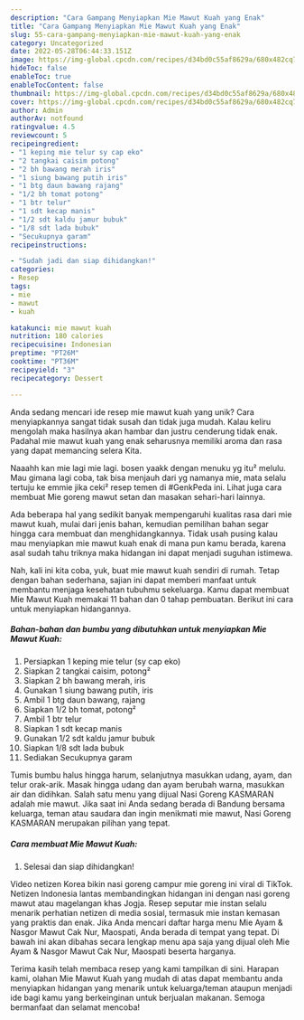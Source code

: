 ```yaml
---
description: "Cara Gampang Menyiapkan Mie Mawut Kuah yang Enak"
title: "Cara Gampang Menyiapkan Mie Mawut Kuah yang Enak"
slug: 55-cara-gampang-menyiapkan-mie-mawut-kuah-yang-enak
category: Uncategorized
date: 2022-05-28T06:44:33.151Z
image: https://img-global.cpcdn.com/recipes/d34bd0c55af8629a/680x482cq70/mie-mawut-kuah-foto-resep-utama.jpg
hideToc: false
enableToc: true
enableTocContent: false
thumbnail: https://img-global.cpcdn.com/recipes/d34bd0c55af8629a/680x482cq70/mie-mawut-kuah-foto-resep-utama.jpg
cover: https://img-global.cpcdn.com/recipes/d34bd0c55af8629a/680x482cq70/mie-mawut-kuah-foto-resep-utama.jpg
author: Admin
authorAv: notfound
ratingvalue: 4.5
reviewcount: 5
recipeingredient:
- "1 keping mie telur sy cap eko"
- "2 tangkai caisim potong"
- "2 bh bawang merah iris"
- "1 siung bawang putih iris"
- "1 btg daun bawang rajang"
- "1/2 bh tomat potong"
- "1 btr telur"
- "1 sdt kecap manis"
- "1/2 sdt kaldu jamur bubuk"
- "1/8 sdt lada bubuk"
- "Secukupnya garam"
recipeinstructions:

- "Sudah jadi dan siap dihidangkan!"
categories:
- Resep
tags:
- mie
- mawut
- kuah

katakunci: mie mawut kuah 
nutrition: 180 calories
recipecuisine: Indonesian
preptime: "PT26M"
cooktime: "PT36M"
recipeyield: "3"
recipecategory: Dessert

---
```





Anda sedang mencari ide resep mie mawut kuah yang unik? Cara menyiapkannya sangat tidak susah dan tidak juga mudah. Kalau keliru mengolah maka hasilnya akan hambar dan justru cenderung tidak enak. Padahal mie mawut kuah yang enak seharusnya memiliki aroma dan rasa yang dapat memancing selera Kita.





Naaahh kan mie lagi mie lagi. bosen yaakk dengan menuku yg itu² melulu. Mau gimana lagi coba, tak bisa menjauh dari yg namanya mie, mata selalu tertuju ke emmie jika ceki² resep temen di #GenkPeda ini. Lihat juga cara membuat Mie goreng mawut setan dan masakan sehari-hari lainnya.

Ada beberapa hal yang sedikit banyak mempengaruhi kualitas rasa dari mie mawut kuah, mulai dari jenis bahan, kemudian pemilihan bahan segar hingga cara membuat dan menghidangkannya. Tidak usah pusing kalau mau menyiapkan mie mawut kuah enak di mana pun kamu berada, karena asal sudah tahu triknya maka hidangan ini dapat menjadi suguhan istimewa.






Nah, kali ini kita coba, yuk, buat mie mawut kuah sendiri di rumah. Tetap dengan bahan sederhana, sajian ini dapat memberi manfaat untuk membantu menjaga kesehatan tubuhmu sekeluarga. Kamu dapat membuat Mie Mawut Kuah memakai 11 bahan dan 0 tahap pembuatan. Berikut ini cara untuk menyiapkan hidangannya.

<!--inarticleads1-->

##### Bahan-bahan dan bumbu yang dibutuhkan untuk menyiapkan Mie Mawut Kuah:

1. Persiapkan 1 keping mie telur (sy cap eko)
1. Siapkan 2 tangkai caisim, potong²
1. Siapkan 2 bh bawang merah, iris
1. Gunakan 1 siung bawang putih, iris
1. Ambil 1 btg daun bawang, rajang
1. Siapkan 1/2 bh tomat, potong²
1. Ambil 1 btr telur
1. Siapkan 1 sdt kecap manis
1. Gunakan 1/2 sdt kaldu jamur bubuk
1. Siapkan 1/8 sdt lada bubuk
1. Sediakan Secukupnya garam


Tumis bumbu halus hingga harum, selanjutnya masukkan udang, ayam, dan telur orak-arik. Masak hingga udang dan ayam berubah warna, masukkan air dan didihkan. Salah satu menu yang dijual Nasi Goreng KASMARAN adalah mie mawut. Jika saat ini Anda sedang berada di Bandung bersama keluarga, teman atau saudara dan ingin menikmati mie mawut, Nasi Goreng KASMARAN merupakan pilihan yang tepat. 

<!--inarticleads2-->

##### Cara membuat Mie Mawut Kuah:


1. Selesai dan siap dihidangkan!

Video netizen Korea bikin nasi goreng campur mie goreng ini viral di TikTok. Netizen Indonesia lantas membandingkan hidangan ini dengan nasi goreng mawut atau magelangan khas Jogja. Resep seputar mie instan selalu menarik perhatian netizen di media sosial, termasuk mie instan kemasan yang praktis dan enak. Jika Anda mencari daftar harga menu Mie Ayam &amp; Nasgor Mawut Cak Nur, Maospati, Anda berada di tempat yang tepat. Di bawah ini akan dibahas secara lengkap menu apa saja yang dijual oleh Mie Ayam &amp; Nasgor Mawut Cak Nur, Maospati beserta harganya. 

Terima kasih telah membaca resep yang kami tampilkan di sini. Harapan kami, olahan Mie Mawut Kuah yang mudah di atas dapat membantu anda menyiapkan hidangan yang menarik untuk keluarga/teman ataupun menjadi ide bagi kamu yang berkeinginan untuk berjualan makanan. Semoga bermanfaat dan selamat mencoba!
